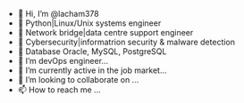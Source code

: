 - 👋 Hi, I’m @lacham378
- 👀 Python|Linux/Unix systems engineer 
- 👀 Network bridge|data centre support engineer
- 👀 Cybersecurity|informatrion security & malware detection 
- 👀 Database Oracle, MySQL, PostgreSQL 
- 👀 I’m devOps engineer...
- 🌱 I’m currently active in the job market...
- 💞️ I’m looking to collaborate on ...
- 📫 How to reach me ...

<!---
lacham378/lacham378 is a ✨ special ✨ repository because its `README.md` (this file) appears on your GitHub profile.
You can click the Preview link to take a look at your changes.
--->
